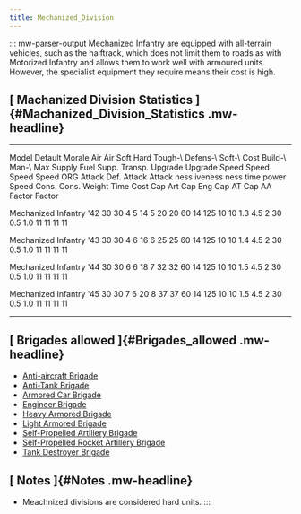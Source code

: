 ```yaml
---
title: Mechanized_Division
---
```


::: mw-parser-output
Mechanized Infantry are equipped with all-terrain vehicles, such as the
halftrack, which does not limit them to roads as with Motorized Infantry
and allows them to work well with armoured units. However, the
specialist equipment they require means their cost is high.

## [ Machanized Division Statistics ]{#Machanized_Division_Statistics .mw-headline}

---

Model Default Morale Air Air Soft Hard Tough-\ Defens-\ Soft-\ Cost Build-\ Man-\ Max Supply Fuel Supp. Transp. Upgrade Upgrade Speed Speed Speed Speed
ORG Attack Def. Attack Attack ness iveness ness time power Speed Cons. Cons. Weight Time Cost Cap Art Cap Eng Cap AT Cap AA
Factor Factor

Mechanized Infantry \'42 30 30 4 5 14 5 20 20 60 14 125 10 10 1.3 4.5 2 30 0.5 1.0 11 11 11 11

Mechanized Infantry \'43 30 30 4 6 16 6 25 25 60 14 125 10 10 1.4 4.5 2 30 0.5 1.0 11 11 11 11

Mechanized Infantry \'44 30 30 6 6 18 7 32 32 60 14 125 10 10 1.5 4.5 2 30 0.5 1.0 11 11 11 11

Mechanized Infantry \'45 30 30 7 6 20 8 37 37 60 14 125 10 10 1.5 4.5 2 30 0.5 1.0 11 11 11 11

---

## [ Brigades allowed ]{#Brigades_allowed .mw-headline}

- [Anti-aircraft
  Brigade](/wiki/Anti-aircraft_Brigade "Anti-aircraft Brigade")
- [Anti-Tank Brigade](/wiki/Anti-Tank_Brigade "Anti-Tank Brigade")
- [Armored Car
  Brigade](/wiki/Armored_Car_Brigade "Armored Car Brigade")
- [Engineer Brigade](/wiki/Engineer_Brigade "Engineer Brigade")
- [Heavy Armored
  Brigade](/wiki/Heavy_Armored_Brigade "Heavy Armored Brigade")
- [Light Armored
  Brigade](/wiki/Light_Armored_Brigade "Light Armored Brigade")
- [Self-Propelled Artillery
  Brigade](/wiki/Self-Propelled_Artillery_Brigade "Self-Propelled Artillery Brigade")
- [Self-Propelled Rocket Artillery
  Brigade](/wiki/Self-Propelled_Rocket_Artillery_Brigade "Self-Propelled Rocket Artillery Brigade")
- [Tank Destroyer
  Brigade](/wiki/Tank_Destroyer_Brigade "Tank Destroyer Brigade")

## [ Notes ]{#Notes .mw-headline}

- Meachnized divisions are considered hard units.
  :::
